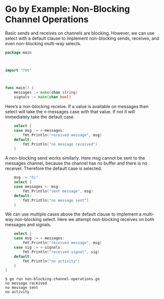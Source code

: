 # Go by Example: Non-Blocking Channel Operations

Basic sends and receives on channels are blocking. However, we can use select with a default clause to implement non-blocking sends, receives, and even non-blocking multi-way selects.

```go
package main

 

import "fmt"

 

func main() {
    messages := make(chan string)
    signals := make(chan bool)
```

Here’s a non-blocking receive. If a value is available on messages then select will take the <-messages case with that value. If not it will immediately take the default case.

```go
    select {
    case msg := <-messages:
        fmt.Println("received message", msg)
    default:
        fmt.Println("no message received")
    }
```

A non-blocking send works similarly. Here msg cannot be sent to the messages channel, because the channel has no buffer and there is no receiver. Therefore the default case is selected.

```go
    msg := "hi"
    select {
    case messages <- msg:
        fmt.Println("sent message", msg)
    default:
        fmt.Println("no message sent")
    }
```

We can use multiple cases above the default clause to implement a multi-way non-blocking select. Here we attempt non-blocking receives on both messages and signals.

```go
    select {
    case msg := <-messages:
        fmt.Println("received message", msg)
    case sig := <-signals:
        fmt.Println("received signal", sig)
    default:
        fmt.Println("no activity")
    }
}
```

```shell
$ go run non-blocking-channel-operations.go 
no message received
no message sent
no activity
```
